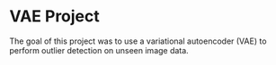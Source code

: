 # VAE Project
The goal of this project was to use a variational autoencoder (VAE) to perform outlier detection on unseen image data. 
